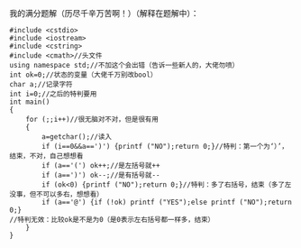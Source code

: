 我的满分题解（历尽千辛万苦啊！）（解释在题解中）：

    
    
    #include <cstdio>
    #include <iostream>
    #include <cstring>
    #include <cmath>//头文件
    using namespace std;//不加这个会出错（告诉一些新人的，大佬勿喷）
    int ok=0;//状态的变量（大佬千万别改bool）
    char a;//记录字符
    int i=0;//之后的特判要用
    int main()
    {
        for (;;i++)//很无脑对不对，但是很有用
        {
            a=getchar();//读入
            if (i==0&&a==')') {printf ("NO");return 0;}//特判：第一个为‘）’，结束，不对，自己想想看
            if (a=='(') ok++;//是左括号就++
            if (a==')') ok--;//是有括号就--
            if (ok<0) {printf ("NO");return 0;}//特判：多了右括号，结束（多了左没事，但不可以多右，想想看）
            if (a=='@') {if (!ok) printf ("YES");else printf ("NO");return 0;}
    //特判无效：比较ok是不是为0（是0表示左右括号都一样多，结束）
        }
    }
    
    

